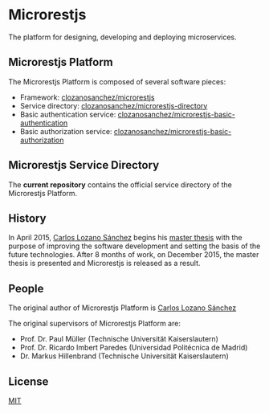 # Microrestjs
The platform for designing, developing and deploying microservices.

## Microrestjs Platform
The Microrestjs Platform is composed of several software pieces:
  * Framework: [clozanosanchez/microrestjs](https://github.com/clozanosanchez/microrestjs)
  * Service directory: [clozanosanchez/microrestjs-directory](https://github.com/clozanosanchez/microrestjs-directory)
  * Basic authentication service: [clozanosanchez/microrestjs-basic-authentication](https://github.com/clozanosanchez/microrestjs-basic-authentication)
  * Basic authorization service: [clozanosanchez/microrestjs-basic-authorization](https://github.com/clozanosanchez/microrestjs-basic-authorization)

## Microrestjs Service Directory
The **current repository** contains the official service directory of the Microrestjs Platform.

## History
In April 2015, [Carlos Lozano Sánchez](https://github.com/clozanosanchez) begins his [master thesis](docs/thesis) with the purpose of improving the software development and setting the basis of the future technologies. After 8 months of work, on December 2015, the master thesis is presented and Microrestjs is released as a result.

## People
The original author of Microrestjs Platform is [Carlos Lozano Sánchez](https://github.com/clozanosanchez) 

The original supervisors of Microrestjs Platform are:
  * Prof. Dr. Paul Müller (Technische Universität Kaiserslautern)
  * Prof. Dr. Ricardo Imbert Paredes (Universidad Politécnica de Madrid)
  * Dr. Markus Hillenbrand (Technische Universität Kaiserslautern)

## License
[MIT](LICENSE)